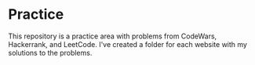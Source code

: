 # Practice
This repository is a practice area with problems from CodeWars, Hackerrank, and LeetCode. I've created a folder for each website with my solutions to the problems.
